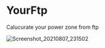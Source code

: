 # YourFtp
Calucurate your power zone from ftp

![Screenshot_20210807_231502](https://user-images.githubusercontent.com/16508442/128711671-2a331b45-f526-4e27-a205-a889a8e63898.png)
